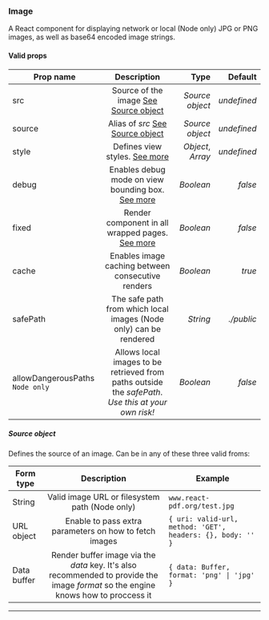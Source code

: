 ### Image

A React component for displaying network or local (Node only) JPG or PNG images, as well as base64 encoded image strings.

#### Valid props

| Prop name                       |                                             Description                                             |              Type |     Default |
| ------------------------------- | :-------------------------------------------------------------------------------------------------: | ----------------: | ----------: |
| src                             |                 Source of the image [See Source object](/components#source-object)                  |   _Source object_ | _undefined_ |
| source                          |                    Alias of _src_ [See Source object](/components#source-object)                    |   _Source object_ | _undefined_ |
| style                           |                              Defines view styles. [See more](/styling)                              | _Object_, _Array_ | _undefined_ |
| debug                           |              Enables debug mode on view bounding box. [See more](/advanced#debugging)               |         _Boolean_ |     _false_ |
| fixed                           |             Render component in all wrapped pages. [See more](/advanced#page-wrapping)              |         _Boolean_ |     _false_ |
| cache                           |                          Enables image caching between consecutive renders                          |         _Boolean_ |      _true_ |
| safePath                        |                  The safe path from which local images (Node only) can be rendered                  |          _String_ |  _./public_ |
| allowDangerousPaths `Node only` | Allows local images to be retrieved from paths outside the _safePath_. _Use this at your own risk!_ |         _Boolean_ |     _false_ |

##### Source object

Defines the source of an image. Can be in any of these three valid froms:

| Form type   |                                                            Description                                                             | Example                                                    |
| ----------- | :--------------------------------------------------------------------------------------------------------------------------------: | ---------------------------------------------------------- |
| String      |                                           Valid image URL or filesystem path (Node only)                                           | `www.react-pdf.org/test.jpg`                               |
| URL object  |                                       Enable to pass extra parameters on how to fetch images                                       | `{ uri: valid-url, method: 'GET', headers: {}, body: '' }` |
| Data buffer | Render buffer image via the _data_ key. It's also recommended to provide the image _format_ so the engine knows how to proccess it | `{ data: Buffer, format: 'png' \| 'jpg' }`                 |

---

